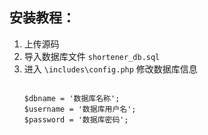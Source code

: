 <!DOCTYPE html>
<html lang="zh-CN">
<head>
    <meta charset="UTF-8">
</head>
<body>
    <h2>安装教程：</h2>
    <ol>
        <li>上传源码</li>
        <li>导入数据库文件 <code>shortener_db.sql</code> </li>
        <li>进入 <code>\includes\config.php</code> 修改数据库信息
            <pre><code>
$dbname = '数据库名称';
$username = '数据库用户名';
$password = '数据库密码';
            </code></pre>
        </li>
    </ol>
</body>
</html>
